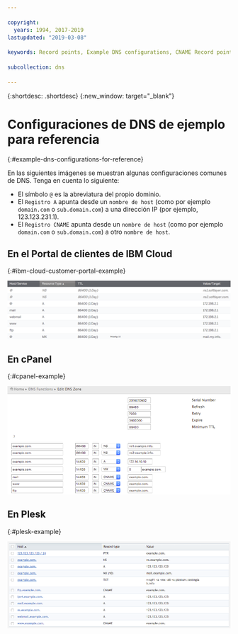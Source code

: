 ```yaml
---

copyright:
  years: 1994, 2017-2019
lastupdated: "2019-03-08"

keywords: Record points, Example DNS configurations, CNAME Record points

subcollection: dns

---
```


{:shortdesc: .shortdesc}
{:new_window: target="_blank"}

# Configuraciones de DNS de ejemplo para referencia
{:#example-dns-configurations-for-reference}

En las siguientes imágenes se muestran algunas configuraciones comunes de DNS. Tenga en cuenta lo siguiente:

 * El símbolo `@` es la abreviatura del propio dominio.
 * El `Registro A` apunta desde un `nombre de host` (como por ejemplo `domain.com` o `sub.domain.com`) a una dirección IP (por ejemplo, 123.123.231.1).
 * El `Registro CNAME` apunta desde un `nombre de host` (como por ejemplo `domain.com` o `sub.domain.com`) a otro `nombre de host`.

## En el Portal de clientes de IBM Cloud
{:#ibm-cloud-customer-portal-example}

![Figura 1: Ejemplo de zona DNS del Portal de clientes de IBM](images/dns1.png)


## En cPanel
{:#cpanel-example}

![Figura 2: Ejemplo de zona DNS de cPanel](images/cpaneldns.png)


## En Plesk
{:#plesk-example}

![Figura 3: Ejemplo de DNS de Plesk](images/plesk2dns.png)
